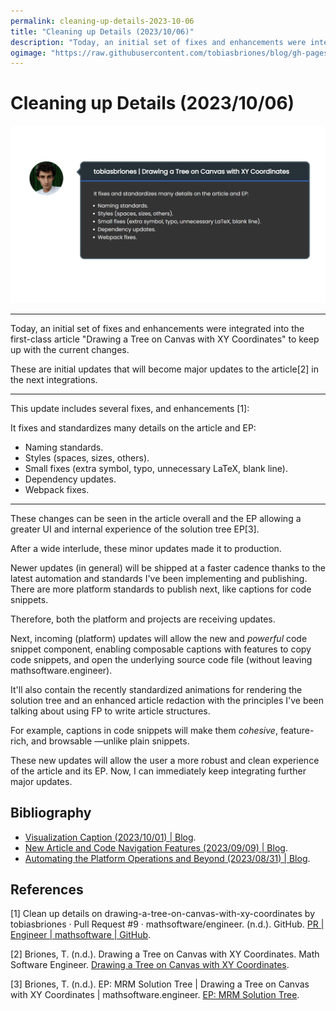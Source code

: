 ```yaml
---
permalink: cleaning-up-details-2023-10-06
title: "Cleaning up Details (2023/10/06)"
description: "Today, an initial set of fixes and enhancements were integrated into the first-class article \"Drawing a Tree on Canvas with XY Coordinates\" to keep up with the current changes."
ogimage: "https://raw.githubusercontent.com/tobiasbriones/blog/gh-pages/cleaning-up-details-2023-10-06/cleaning-up-details-2023-10-06.png"
---
```



<!-- Copyright (c) 2023 Tobias Briones. All rights reserved. -->
<!-- SPDX-License-Identifier: CC-BY-4.0 -->
<!-- This file is part of https://github.com/tobiasbriones/blog -->

# Cleaning up Details (2023/10/06)

<img src="cleaning-up-details-2023-10-06.png" alt="Cleaning up Details (2023/10/06)" />

---

Today, an initial set of fixes and enhancements were integrated into the
first-class article "Drawing a Tree on Canvas with XY Coordinates" to keep up
with the current changes.

These are initial updates that will become major updates to the article[2]
in the next integrations.

---

This update includes several fixes, and enhancements [1]:

It fixes and standardizes many details on the article and EP:

- Naming standards.
- Styles (spaces, sizes, others).
- Small fixes (extra symbol, typo, unnecessary LaTeX, blank line).
- Dependency updates.
- Webpack fixes.

---

These changes can be seen in the article overall and the EP allowing a greater
UI and internal experience of the solution tree EP[3].

After a wide interlude, these minor updates made it to production.

Newer updates (in general) will be shipped at a faster cadence thanks to the
latest automation and standards I've been implementing and publishing. There are
more platform standards to publish next, like captions for code snippets.

Therefore, both the platform and projects are receiving updates.

Next, incoming (platform) updates will allow the new and *powerful*
code snippet component, enabling composable captions with features to copy code
snippets, and open the underlying source code file (without leaving
mathsoftware.engineer).

It'll also contain the recently standardized animations for rendering the
solution tree and an enhanced article redaction with the principles I've been
talking about using FP to write article structures.

For example, captions in code snippets will make them *cohesive*, feature-rich,
and browsable —unlike plain snippets.

These new updates will allow the user a more robust and clean experience of the
article and its EP. Now, I can immediately keep integrating further major
updates.

## Bibliography

- [Visualization Caption (2023/10/01) \| Blog](/visualization-caption-2023-10-01).
- [New Article and Code Navigation Features (2023/09/09) \| Blog](/new-article-and-code-navigation-features-2023-09-09).
- [Automating the Platform Operations and Beyond (2023/08/31) \| Blog](/automating-the-platform-operations-and-beyond-2023-08-31).

## References

[1] Clean up details on drawing-a-tree-on-canvas-with-xy-coordinates by
tobiasbriones · Pull Request #9 · mathsoftware/engineer. (n.d.). GitHub.
[PR \| Engineer \| mathsoftware \| GitHub](https://github.com/mathsoftware/engineer/pull/9).

[2] Briones, T. (n.d.). Drawing a Tree on Canvas with XY Coordinates. Math
Software Engineer.
[Drawing a Tree on Canvas with XY Coordinates](https://mathsoftware.engineer/drawing-a-tree-on-canvas-with-xy-coordinates).

[3] Briones, T. (n.d.). EP: MRM Solution Tree | Drawing a Tree on Canvas with XY
Coordinates | mathsoftware.engineer. 
[EP: MRM Solution Tree](https://mathsoftware.engineer/drawing-a-tree-on-canvas-with-xy-coordinates/mrm-solution-tree---ep/app).






